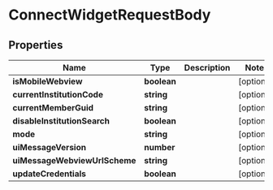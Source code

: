 # ConnectWidgetRequestBody

## Properties
Name | Type | Description | Notes
------------ | ------------- | ------------- | -------------
**isMobileWebview** | **boolean** |  | [optional] 
**currentInstitutionCode** | **string** |  | [optional] 
**currentMemberGuid** | **string** |  | [optional] 
**disableInstitutionSearch** | **boolean** |  | [optional] 
**mode** | **string** |  | [optional] 
**uiMessageVersion** | **number** |  | [optional] 
**uiMessageWebviewUrlScheme** | **string** |  | [optional] 
**updateCredentials** | **boolean** |  | [optional] 


